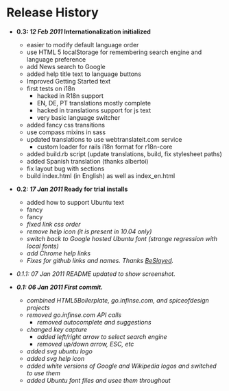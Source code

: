 Release History
=============

* __0.3: *12 Feb 2011* Internationalization initialized__
    * easier to modify default language order
    * use HTML 5 localStorage for remembering search engine and language preference
    * add News search to Google
    * added help title text to language buttons
    * Improved Getting Started text
    * first tests on i18n
      * hacked in R18n support
      * EN, DE, PT translations mostly complete
      * hacked in translations support for js text
      * very basic language switcher
    * added fancy css transitions
    * use compass mixins in sass
    * updated translations to use webtranslateit.com service
      * custom loader for rails i18n format for r18n-core
    * added build.rb script (update translations, build, fix stylesheet paths)
    * added Spanish translation (thanks albertoi)
    * fix layout bug with sections
    * build index.html (in English) as well as index_en.html

* __0.2: *17 Jan 2011* Ready for trial installs__
    * added how to support Ubuntu text
    * fancy <a>
    * fancy <em>
    * fixed link css order
    * remove help icon (it is present in 10.04 only)
    * switch back to Google hosted Ubuntu font (strange regression with local fonts)
    * add Chrome help links
    * Fixes for github links and names. Thanks [BeSlayed](http://github.com/BeSlayed).

* 0.1.1: *07 Jan 2011* README updated to show screenshot.

* __0.1: *06 Jan 2011* First commit.__
    * combined HTML5Boilerplate, go.infinse.com, and spiceofdesign projects
    * removed go.infinse.com API calls
        * removed autocomplete and suggestions
    * changed key capture
        * added left/right arrow to select search engine
        * removed up/down arrow, ESC, etc
    * added svg ubuntu logo
    * added svg help icon
    * added white versions of Google and Wikipedia logos and switched to use them
    * added Ubuntu font files and usee them throughout


